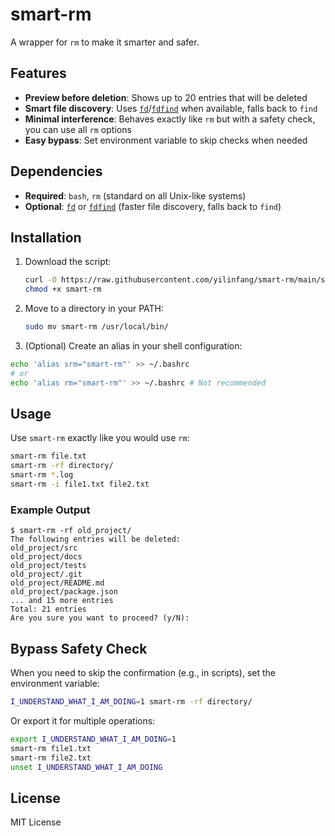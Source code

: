 # smart-rm

A wrapper for `rm` to make it smarter and safer.

## Features

- **Preview before deletion**: Shows up to 20 entries that will be deleted
- **Smart file discovery**: Uses [`fd`](https://github.com/sharkdp/fd)/[`fdfind`](https://github.com/sharkdp/fd) when available, falls back to `find`
- **Minimal interference**: Behaves exactly like `rm` but with a safety check, you can use all `rm` options
- **Easy bypass**: Set environment variable to skip checks when needed

## Dependencies

- **Required**: `bash`, `rm` (standard on all Unix-like systems)
- **Optional**: [`fd`](https://github.com/sharkdp/fd) or [`fdfind`](https://github.com/sharkdp/fd) (faster file discovery, falls back to `find`)

## Installation

1. Download the script:

   ```bash
   curl -O https://raw.githubusercontent.com/yilinfang/smart-rm/main/smart-rm
   chmod +x smart-rm
   ```

2. Move to a directory in your PATH:

   ```bash
   sudo mv smart-rm /usr/local/bin/
   ```

3. (Optional) Create an alias in your shell configuration:

```bash
echo 'alias srm="smart-rm"' >> ~/.bashrc
# or
echo 'alias rm="smart-rm"' >> ~/.bashrc # Not recommended
```

## Usage

Use `smart-rm` exactly like you would use `rm`:

```bash
smart-rm file.txt
smart-rm -rf directory/
smart-rm *.log
smart-rm -i file1.txt file2.txt
```

### Example Output

```plaintext
$ smart-rm -rf old_project/
The following entries will be deleted:
old_project/src
old_project/docs
old_project/tests
old_project/.git
old_project/README.md
old_project/package.json
... and 15 more entries
Total: 21 entries
Are you sure you want to proceed? (y/N):
```

## Bypass Safety Check

When you need to skip the confirmation (e.g., in scripts), set the environment variable:

```bash
I_UNDERSTAND_WHAT_I_AM_DOING=1 smart-rm -rf directory/
```

Or export it for multiple operations:

```bash
export I_UNDERSTAND_WHAT_I_AM_DOING=1
smart-rm file1.txt
smart-rm file2.txt
unset I_UNDERSTAND_WHAT_I_AM_DOING
```

## License

MIT License
